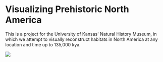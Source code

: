# Visualizing Prehistoric North America

This is a project for the University of Kansas' Natural History Museum, in which we attempt to visually reconstruct habitats in North America at any location and time up to 135,000 kya. 

![](https://github.com/ConnorSutton07/Visualizing-Prehistoric-North-America/blob/master/Recordings/rangifer.gif)

